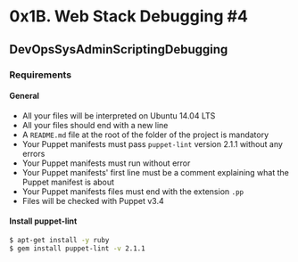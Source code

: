 # 0x1B. Web Stack Debugging #4

## DevOpsSysAdminScriptingDebugging

### Requirements

#### General
- All your files will be interpreted on Ubuntu 14.04 LTS
- All your files should end with a new line
- A `README.md` file at the root of the folder of the project is mandatory
- Your Puppet manifests must pass `puppet-lint` version 2.1.1 without any errors
- Your Puppet manifests must run without error
- Your Puppet manifests' first line must be a comment explaining what the Puppet manifest is about
- Your Puppet manifests files must end with the extension `.pp`
- Files will be checked with Puppet v3.4

#### Install puppet-lint
```sh
$ apt-get install -y ruby
$ gem install puppet-lint -v 2.1.1

